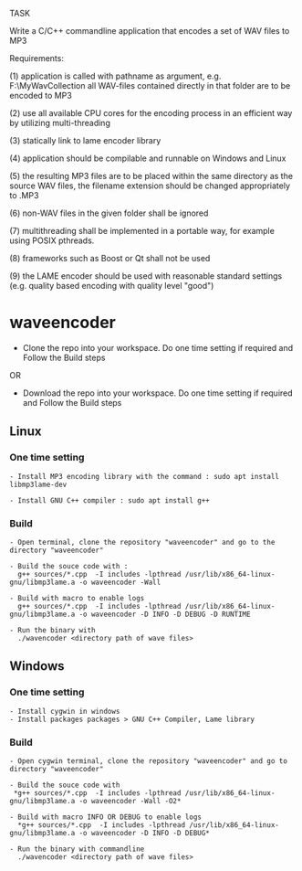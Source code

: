 TASK

Write a C/C++ commandline application that encodes a set of WAV files to MP3

Requirements:

(1) application is called with pathname as argument, e.g. <applicationname> F:\MyWavCollection all WAV-files contained directly in that folder are to be encoded to MP3

(2) use all available CPU cores for the encoding process in an efficient way by utilizing multi-threading

(3) statically link to lame encoder library

(4) application should be compilable and runnable on Windows and Linux

(5) the resulting MP3 files are to be placed within the same directory as the source WAV files, the filename extension should be changed appropriately to .MP3

(6) non-WAV files in the given folder shall be ignored

(7) multithreading shall be implemented in a portable way, for example using POSIX pthreads.

(8) frameworks such as Boost or Qt shall not be used

(9) the LAME encoder should be used with reasonable standard settings (e.g. quality based encoding with quality level "good")


# waveencoder

- Clone the repo into your workspace. Do one time setting if required and Follow the Build steps 

OR
- Download the repo into your workspace. Do one time setting if required and Follow the Build steps

## Linux

### One time setting
    - Install MP3 encoding library with the command : sudo apt install libmp3lame-dev

    - Install GNU C++ compiler : sudo apt install g++


### Build
    - Open terminal, clone the repository "waveencoder" and go to the directory "waveencoder"

    - Build the souce code with :
      g++ sources/*.cpp  -I includes -lpthread /usr/lib/x86_64-linux-gnu/libmp3lame.a -o waveencoder -Wall

    - Build with macro to enable logs
      g++ sources/*.cpp  -I includes -lpthread /usr/lib/x86_64-linux-gnu/libmp3lame.a -o waveencoder -D INFO -D DEBUG -D RUNTIME

    - Run the binary with 
   	  ./wavencoder <directory path of wave files>

## Windows 

### One time setting
    - Install cygwin in windows  
    - Install packages packages > GNU C++ Compiler, Lame library  

### Build
    - Open cygwin terminal, clone the repository "waveencoder" and go to directory "waveencoder"

    - Build the souce code with
     *g++ sources/*.cpp  -I includes -lpthread /usr/lib/x86_64-linux-gnu/libmp3lame.a -o waveencoder -Wall -O2*

    - Build with macro INFO OR DEBUG to enable logs
      *g++ sources/*.cpp  -I includes -lpthread /usr/lib/x86_64-linux-gnu/libmp3lame.a -o waveencoder -D INFO -D DEBUG*

    - Run the binary with commandline
   	  ./wavencoder <directory path of wave files>
